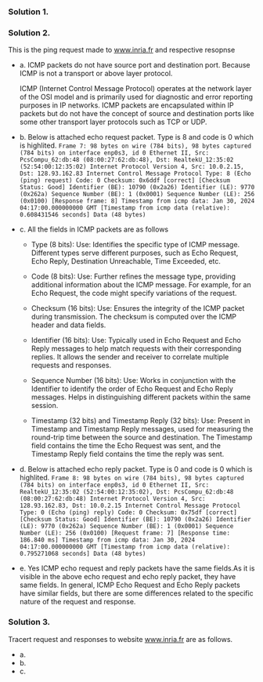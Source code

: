 ### Solution 1.

### Solution 2.
This is the ping request made to www.inria.fr and respective resopnse
  - a. ICMP packets do not have source port and destination port. Because ICMP is not a transport or above layer protocol.
    
    ICMP (Internet Control Message Protocol) operates at the network layer of the OSI model and is primarily used for diagnostic and error reporting purposes in IP networks.         ICMP packets are encapsulated within IP packets but do not have the concept of source and destination ports like some other transport layer protocols such as TCP or UDP.
  - b. Below is attached echo request packet. Type is 8 and code is 0 which is highlited.
    `Frame 7: 98 bytes on wire (784 bits), 98 bytes captured (784 bits) on interface enp0s3, id 0
Ethernet II, Src: PcsCompu_62:db:48 (08:00:27:62:db:48), Dst: RealtekU_12:35:02 (52:54:00:12:35:02)
Internet Protocol Version 4, Src: 10.0.2.15, Dst: 128.93.162.83
Internet Control Message Protocol
    Type: 8 (Echo (ping) request)
    Code: 0
    Checksum: 0x6ddf [correct]
    [Checksum Status: Good]
    Identifier (BE): 10790 (0x2a26)
    Identifier (LE): 9770 (0x262a)
    Sequence Number (BE): 1 (0x0001)
    Sequence Number (LE): 256 (0x0100)
    [Response frame: 8]
    Timestamp from icmp data: Jan 30, 2024 04:17:00.000000000 GMT
    [Timestamp from icmp data (relative): 0.608431546 seconds]
    Data (48 bytes)`

  - c. All the fields in ICMP packets are as follows
    - Type (8 bits):
        Use: Identifies the specific type of ICMP message. Different types serve different purposes, such as Echo Request, Echo Reply, Destination Unreachable, Time Exceeded, etc.
    - Code (8 bits):
        Use: Further refines the message type, providing additional information about the ICMP message. For example, for an Echo Request, the code might specify variations of the request.
    - Checksum (16 bits):
        Use: Ensures the integrity of the ICMP packet during transmission. The checksum is computed over the ICMP header and data fields.

    - Identifier (16 bits):
        Use: Typically used in Echo Request and Echo Reply messages to help match requests with their corresponding replies. It allows the sender and receiver to correlate multiple requests and responses.
    - Sequence Number (16 bits):
        Use: Works in conjunction with the Identifier to identify the order of Echo Request and Echo Reply messages. Helps in distinguishing different packets within the same session.
    - Timestamp (32 bits) and Timestamp Reply (32 bits):
        Use: Present in Timestamp and Timestamp Reply messages, used for measuring the round-trip time between the source and destination. The Timestamp field contains the time the Echo Request was sent, and the Timestamp Reply field contains the time the reply was sent.
  - d. Below is attached echo reply packet. Type is 0 and code is 0 which is highlited.
    `Frame 8: 98 bytes on wire (784 bits), 98 bytes captured (784 bits) on interface enp0s3, id 0
Ethernet II, Src: RealtekU_12:35:02 (52:54:00:12:35:02), Dst: PcsCompu_62:db:48 (08:00:27:62:db:48)
Internet Protocol Version 4, Src: 128.93.162.83, Dst: 10.0.2.15
Internet Control Message Protocol
    Type: 0 (Echo (ping) reply)
    Code: 0
    Checksum: 0x75df [correct]
    [Checksum Status: Good]
    Identifier (BE): 10790 (0x2a26)
    Identifier (LE): 9770 (0x262a)
    Sequence Number (BE): 1 (0x0001)
    Sequence Number (LE): 256 (0x0100)
    [Request frame: 7]
    [Response time: 186.840 ms]
    Timestamp from icmp data: Jan 30, 2024 04:17:00.000000000 GMT
    [Timestamp from icmp data (relative): 0.795271068 seconds]
    Data (48 bytes)
`
  - e. Yes ICMP echo request and reply packets have the same fields.As it is visible in the above echo request and echo reply packet, they have same fields.
      In general, ICMP Echo Request and Echo Reply packets have similar fields, but there are some differences related to the specific nature of the request and response.
### Solution 3.
Tracert request and responses to website www.inria.fr are as follows.
  - a.
  - b.
  - c.
